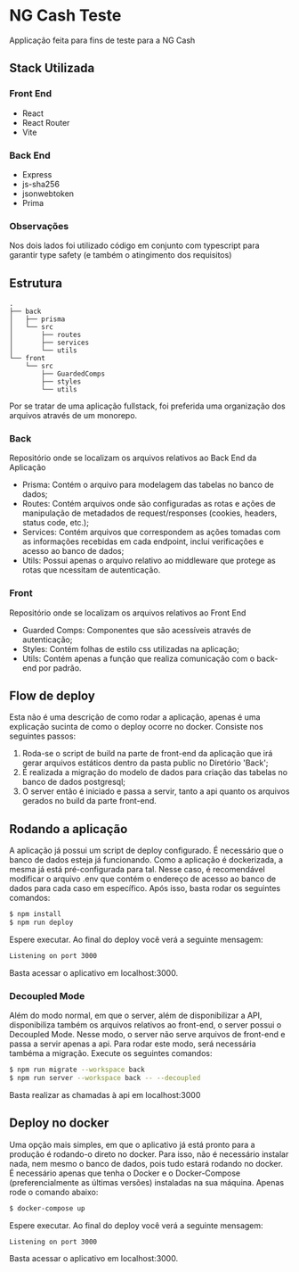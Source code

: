 # NG Cash Teste

Applicação feita para fins de teste para a NG Cash

## Stack Utilizada

### Front End

- React
- React Router
- Vite

### Back End

- Express
- js-sha256
- jsonwebtoken
- Prima

### Observações

Nos dois lados foi utilizado código em conjunto com typescript para garantir type safety (e também o atingimento dos requisitos)

## Estrutura

```
.
├── back
│   ├── prisma
│   └── src
│       ├── routes
│       ├── services
│       └── utils
└── front
    └── src
        ├── GuardedComps
        ├── styles
        └── utils
```

Por se tratar de uma aplicação fullstack, foi preferida uma organização dos arquivos através de um monorepo.

### Back

Repositório onde se localizam os arquivos relativos ao Back End da Aplicação

- Prisma: Contém o arquivo para modelagem das tabelas no banco de dados;
- Routes: Contém arquivos onde são configuradas as rotas e ações de manipulação de metadados de request/responses (cookies, headers, status code, etc.);
- Services: Contém arquivos que correspondem as ações tomadas com as informações recebidas em cada endpoint, inclui verificações e acesso ao banco de dados;
- Utils: Possui apenas o arquivo relativo ao middleware que protege as rotas que ncessitam de autenticação.

### Front

Repositório onde se localizam os arquivos relativos ao Front End

- Guarded Comps: Componentes que são acessíveis através de autenticação;
- Styles: Contém folhas de estilo css utilizadas na aplicação;
- Utils: Contém apenas a função que realiza comunicação com o back-end por padrão.

## Flow de deploy

Esta não é uma descrição de como rodar a aplicação, apenas é uma explicação sucinta de como o deploy ocorre no docker. Consiste nos seguintes passos:

1. Roda-se o script de build na parte de front-end da aplicação que irá gerar arquivos estáticos dentro da pasta public no Diretório 'Back';
2. É realizada a migração do modelo de dados para criação das tabelas no banco de dados postgresql;
3. O server então é iniciado e passa a servir, tanto a api quanto os arquivos gerados no build da parte front-end.

## Rodando a aplicação

A aplicação já possui um script de deploy configurado. É necessário que o banco de dados esteja já funcionando. Como a aplicação é dockerizada, a mesma já está pré-configurada para tal. Nesse caso, é recomendável modificar o arquivo .env que contém o endereço de acesso ao banco de dados para cada caso em específico. Após isso, basta rodar os seguintes comandos:

```bash
$ npm install
$ npm run deploy
```

Espere executar. Ao final do deploy você verá a seguinte mensagem:

```bash
Listening on port 3000
```

Basta acessar o aplicativo em localhost:3000.

### Decoupled Mode

Além do modo normal, em que o server, além de disponibilizar a API, disponibiliza também os arquivos relativos ao front-end, o server possui o Decoupled Mode. Nesse modo, o server não serve arquivos de front-end e passa a servir apenas a api. Para rodar este modo, será necessária tambéma a migração. Execute os seguintes comandos:

```bash
$ npm run migrate --workspace back
$ npm run server --workspace back -- --decoupled
```

Basta realizar as chamadas à api em localhost:3000

## Deploy no docker

Uma opção mais simples, em que o aplicativo já está pronto para a produção é rodando-o direto no docker. Para isso, não é necessário instalar nada, nem mesmo o banco de dados, pois tudo estará rodando no docker.
É necessário apenas que tenha o Docker e o Docker-Compose (preferencialmente as últimas versões) instaladas na sua máquina.
Apenas rode o comando abaixo:

```bash
$ docker-compose up
```

Espere executar. Ao final do deploy você verá a seguinte mensagem:

```bash
Listening on port 3000
```

Basta acessar o aplicativo em localhost:3000.

